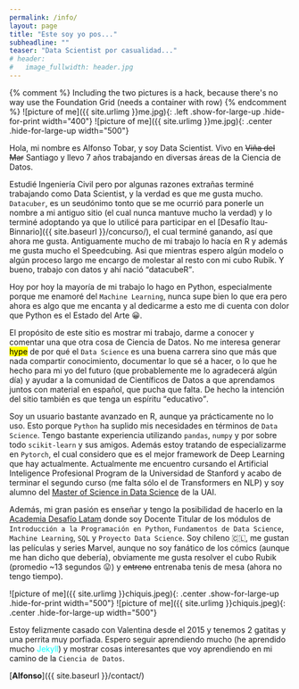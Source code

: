 ```yaml
---
permalink: /info/
layout: page
title: "Este soy yo pos..."
subheadline: ""
teaser: "Data Scientist por casualidad..."
# header:
#   image_fullwidth: header.jpg
---
```

<!-- ...and learn more at the same time. You can message me at the [contact page]({{ site.baseurl }}/contact/). -->

{% comment %} Including the two pictures is a hack, because there's no way use the Foundation Grid (needs a container with row) {% endcomment %}
![picture of me]({{ site.urlimg }}me.jpg){: .left .show-for-large-up .hide-for-print width="400"}
![picture of me]({{ site.urlimg }}me.jpg){: .center .hide-for-large-up width="500"}

Hola, mi nombre es Alfonso Tobar, y soy Data Scientist. Vivo en ~~Viña del Mar~~ Santiago y llevo 7 años trabajando en diversas áreas de la Ciencia de Datos.

Estudié Ingeniería Civil pero por algunas razones extrañas terminé trabajando como Data Scientist, y la verdad es que me gusta mucho. `Datacuber`, es un seudónimo tonto que se me ocurrió para ponerle un nombre a mi antiguo sitio (el cual nunca mantuve mucho la verdad) y lo terminé adoptando ya que lo utilicé para participar en el [Desafío Itau-Binnario]({{ site.baseurl }}/concurso/), el cual terminé ganando, así que ahora me gusta. Antiguamente mucho de mi trabajo lo hacía en R y además me gusta mucho el Speedcubing. Asi que mientras espero algún modelo o algún proceso largo me encargo de molestar al resto con mi cubo Rubik. Y bueno, trabajo con datos y ahí nació <q>datacubeR</q>.

Hoy por hoy la mayoría de mi trabajo lo hago en Python, especialmente porque me enamoré del `Machine Learning`, nunca supe bien lo que era pero ahora es algo que me encanta y al dedicarme a esto me di cuenta con dolor que Python es el Estado del Arte 😀.

El propósito de este sitio es mostrar mi trabajo, darme a conocer y comentar una que otra cosa de Ciencia de Datos. No me interesa generar <mark>hype</mark> de por qué el `Data Science` es una buena carrera sino que más que nada compartir conocimiento, documentar lo que sé a hacer, o lo que he hecho para mi yo del futuro (que probablemente me lo agradecerá algún día) y ayudar a la comunidad de Científicos de Datos a que aprendamos juntos con material en español, que pucha que falta. De hecho la intención del sitio también es que tenga un espíritu <q>educativo</q>.

Soy un usuario bastante avanzado en R, aunque ya prácticamente no lo uso. Esto porque `Python` ha suplido mis necesidades en términos de `Data Science`. Tengo bastante experiencia utilizando `pandas`, `numpy` y por sobre todo `scikit-learn` y sus amigos. Además estoy tratando de especializarme en `Pytorch`, el cual considero que es el mejor framework de Deep Learning que hay actualmente. Actualmente me encuentro cursando el Artificial Inteligence Profesional Program de la Universidad de Stanford y acabo de terminar el segundo curso (me falta sólo el de Transformers en NLP) y soy alumno del [Master of Science in Data Science](https://www.uai.cl/master-of-science/master-of-science-in-data-science/) de la UAI.

Además, mi gran pasión es enseñar y tengo la posibilidad de hacerlo en la [Academia Desafío Latam](https://desafiolatam.com/) donde soy Docente Titular de los módulos de `Introducción a la Programación en Python`, `Fundamentos de Data Science`, `Machine Learning`, `SQL` y `Proyecto Data Science`. 
Soy chileno 🇨🇱, me gustan las películas y series Marvel, aunque no soy fanático de los cómics (aunque me han dicho que debería), obviamente me gusta resolver el cubo Rubik (promedio ~13 segundos 😛) y ~~entreno~~ entrenaba tenis de mesa (ahora no tengo tiempo).

![picture of me]({{ site.urlimg }}chiquis.jpeg){: .center .show-for-large-up .hide-for-print width="500"}
![picture of me]({{ site.urlimg }}chiquis.jpeg){: .center .hide-for-large-up width="500"}

Estoy felizmente casado con Valentina desde el 2015 y tenemos 2 gatitas y una perrita muy porfiada. Espero seguir aprendiendo mucho (he aprendido mucho <span style="color:cyan">Jekyll</span>) y mostrar cosas interesantes que voy aprendiendo en mi camino de la `Ciencia de Datos`.

[**Alfonso**]({{ site.baseurl }}/contact/)




